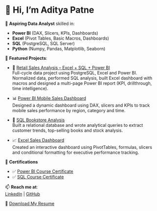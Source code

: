 # 👋 Hi, I’m Aditya Patne

🎯 **Aspiring Data Analyst** skilled in:
- **Power BI** (DAX, Slicers, KPIs, Dashboards)
- **Excel** (Pivot Tables, Basic Macros, Dashboards)
- **SQL** (PostgreSQL, SQL Server)
- **Python** (Numpy, Pandas, Matplotlib, Seaborn)

🚀 **Featured Projects**:

- 🧩 [Retail Sales Analysis – Excel + SQL + Power BI](https://github.com/adityapatne001/retail-sales-analysis-excel-sql-powerbi)  
  Full-cycle data project using PostgreSQL, Excel and Power BI. Normalized data, performed SQL analysis, built Excel dashboard with macros and designed a multi-page Power BI report (KPI, drillthrough, time intelligence).

- 📊 [Power BI Mobile Sales Dashboard](https://github.com/adityapatne001/power-bi-mobile-sales-dashboard)  
  Designed a dynamic dashboard using DAX, slicers and KPIs to track mobile sales performance by region, category and time.

- 📘 [SQL Bookstore Analysis](https://github.com/adityapatne001/sql-bookstore-sales-analysis)  
  Built a relational database and wrote analytical queries to extract customer trends, top-selling books and stock analysis.

- 📈 [Excel Sales Dashboard](https://github.com/adityapatne001/excel-sales-performance-dashboard)  
  Created an interactive dashboard using PivotTables, formulas, slicers and conditional formatting for executive performance tracking.

📜 **Certifications**
- ✅ [Power BI Course Certificate](./certificates/Power_BI_Course_Certificate.pdf)
- ✅ [SQL Course Certificate](./certificates/SQL_Course_Certificate.pdf)

📫 **Reach me at**:  
[LinkedIn](https://linkedin.com/in/adityapatne001) | [GitHub](https://github.com/adityapatne001)

📄 [Download My Resume](./Aditya_Patne_Resume.pdf)
